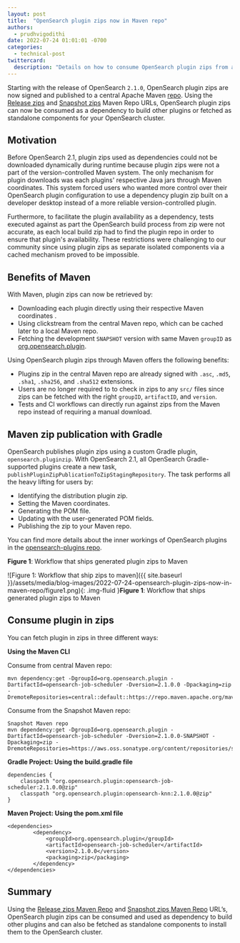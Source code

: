 ```yaml
---
layout: post
title:  "OpenSearch plugin zips now in Maven repo"
authors: 
  - prudhvigodithi
date: 2022-07-24 01:01:01 -0700
categories: 
  - technical-post
twittercard:
  description: "Details on how to consume OpenSearch plugin zips from a Maven repo and the process involved in shipping them to a Maven repo."
---
```


Starting with the release of OpenSearch `2.1.0`, OpenSearch plugin zips are now signed and published to a central Apache Maven [repo](https://repo1.maven.org/maven2/org/opensearch/plugin/).  Using the [Release zips](https://repo1.maven.org/maven2/org/opensearch/plugin/) and [Snapshot zips](https://aws.oss.sonatype.org/content/repositories/snapshots/org/opensearch/plugin/) Maven Repo URLs, OpenSearch plugin zips can now be consumed  as a dependency to build other plugins or fetched as standalone components for your OpenSearch cluster. 

## Motivation 

Before OpenSearch 2.1, plugin zips used as dependencies could not be downloaded dynamically during runtime because plugin zips were not a part of the version-controlled Maven system. The only mechanism for plugin downloads was each plugins' respective Java jars through Maven coordinates. This system forced users who wanted more control over their OpenSearch plugin configuration to use a dependency plugin zip built on a developer desktop instead of a more reliable version-controlled plugin. 

Furthermore, to facilitate the plugin availability as a dependency, tests executed against as part the OpenSearch build process from zip were not accurate, as each local build zip had to find the plugin repo in order to ensure that plugin's availability. These restrictions were challenging to our community since using plugin zips as separate isolated components via a cached mechanism proved to be impossible. 

## Benefits of Maven

With Maven, plugin zips can now be retrieved by:

- Downloading each plugin directly using their respective Maven coordinates .
- Using clickstream from the central Maven repo, which can be cached later to a local Maven repo.
- Fetching the development `SNAPSHOT` version with same Maven `groupID` as [org.opensearch.plugin](https://aws.oss.sonatype.org/content/repositories/snapshots/org/opensearch/plugin/).

Using OpenSearch plugin zips through Maven offers the following benefits:

- Plugins zip in the central Maven repo are already signed with `.asc`, `.md5`, `.sha1`, `.sha256`, and `.sha512` extensions.
- Users are no longer required to to check in zips to any `src/` files since zips can be fetched with the right `groupID`, `artifactID`, and `version`.
- Tests and CI workflows can directly run against zips from the Maven repo instead of requiring a manual download. 

## Maven zip publication with Gradle

OpenSearch publishes plugin zips using a custom Gradle plugin, `opensearch.pluginzip`. With OpenSearch 2.1, all OpenSearch Gradle-supported plugins create a new task, `publishPluginZipPublicationToZipStagingRepository`. The task performs all the heavy lifting for users by:

- Identifying the distribution plugin zip.
- Setting the Maven coordinates.
- Generating the POM file.
- Updating with the user-generated POM fields.
- Publishing the zip to your Maven repo.

You can find more details about the inner workings of OpenSearch plugins in the [opensearch-plugins repo](https://github.com/opensearch-project/opensearch-plugins/blob/main/BUILDING.md#opensearchpluginzip).

**Figure 1**: Workflow that ships generated plugin zips to Maven

![Figure 1: Workflow that ship zips to maven]({{ site.baseurl }}/assets/media/blog-images/2022-07-24-opensearch-plugin-zips-now-in-maven-repo/figure1.png){: .img-fluid }**Figure 1**: Workflow that ships generated plugin zips to Maven

## Consume plugin in zips

You can fetch plugin in zips in three different ways:

**Using the Maven CLI**

Consume from central Maven repo:

```
mvn dependency:get -DgroupId=org.opensearch.plugin -DartifactId=opensearch-job-scheduler -Dversion=2.1.0.0 -Dpackaging=zip -DremoteRepositories=central::default::https://repo.maven.apache.org/maven2,myrepo::::http://myrepo.com/maven2
```

Consume from the Snapshot Maven repo:

```
Snapshot Maven repo
mvn dependency:get -DgroupId=org.opensearch.plugin -DartifactId=opensearch-job-scheduler -Dversion=2.1.0.0-SNAPSHOT -Dpackaging=zip -DremoteRepositories=https://aws.oss.sonatype.org/content/repositories/snapshots/
```

**Gradle Project: Using the build.gradle file**

```
dependencies {
    classpath "org.opensearch.plugin:opensearch-job-scheduler:2.1.0.0@zip"
    classpath "org.opensearch.plugin:opensearch-knn:2.1.0.0@zip"
}
```

**Maven Project: Using the pom.xml file**

```
<dependencies>
        <dependency>
            <groupId>org.opensearch.plugin</groupId>
            <artifactId>opensearch-job-scheduler</artifactId>
            <version>2.1.0.0</version>
            <packaging>zip</packaging>
        </dependency>
</dependencies>
```



## Summary

Using the [Release zips Maven Repo](https://repo1.maven.org/maven2/org/opensearch/plugin/) and [Snapshot zips Maven Repo](https://aws.oss.sonatype.org/content/repositories/snapshots/org/opensearch/plugin/) URL’s, OpenSearch plugin zips can be consumed and used as dependency to build other plugins and can also be fetched as standalone components to install them to the OpenSearch cluster.

